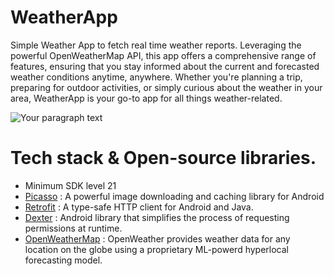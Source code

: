 # WeatherApp
Simple Weather App to fetch real time weather reports.
Leveraging the powerful OpenWeatherMap API, this app offers a comprehensive range of features, ensuring that you stay informed about the current and forecasted weather conditions anytime, anywhere. Whether you're planning a trip, preparing for outdoor activities, or simply curious about the weather in your area, WeatherApp is your go-to app for all things weather-related.

![Your paragraph text](https://github.com/abhii2002/WeatherApp/assets/87520905/6982bb45-6fb6-4ea0-99a5-192e0ff2a186)

# Tech stack & Open-source libraries. 
- Minimum SDK level 21
- [Picasso](https://github.com/square/picasso) : A powerful image downloading and caching library for Android
- [Retrofit](https://github.com/square/retrofit) : A type-safe HTTP client for Android and Java.
- [Dexter](https://github.com/Karumi/Dexter) : Android library that simplifies the process of requesting permissions at runtime.
- [OpenWeatherMap](https://openweathermap.org/api) : OpenWeather provides weather data for any location on the globe using a proprietary ML-powerd hyperlocal forecasting model.
